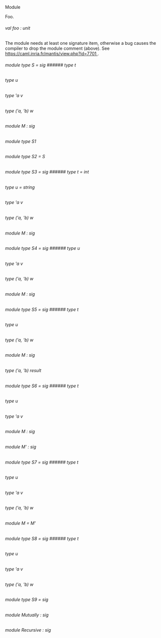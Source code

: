 Module

Foo. 



######  val       foo   :   unit    

The   module   needs   at   least   one   signature   item,   otherwise   a   bug   causes   the   compiler   to   drop   the   module   comment   (above).   See   [https://caml.inria.fr/mantis/view.php?id=7701 ](https://caml.inria.fr/mantis/view.php?id=7701) . 



######  module        type          S         =    sig      ######  type       t             



######  type       u             



######  type        'a     v               



######  type        ('a, 'b)     w               



######  module          M         :    sig             



       



######  module        type          S1          



######  module        type          S2      =   S          



######  module        type          S3         =    sig      ######  type       t      =   int          



######  type       u      =   string          



######  type        'a     v               



######  type        ('a, 'b)     w               



######  module          M         :    sig             



       



######  module        type          S4         =    sig      ######  type       u             



######  type        'a     v               



######  type        ('a, 'b)     w               



######  module          M         :    sig             



       



######  module        type          S5         =    sig      ######  type       t             



######  type       u             



######  type        ('a, 'b)     w               



######  module          M         :    sig             



       



######  type        ('a, 'b)     result               



######  module        type          S6         =    sig      ######  type       t             



######  type       u             



######  type        'a     v               



######  module          M         :    sig             



       



######  module          M'         :    sig             



######  module        type          S7         =    sig      ######  type       t             



######  type       u             



######  type        'a     v               



######  type        ('a, 'b)     w               



######  module          M      =   M'          



       



######  module        type          S8         =    sig      ######  type       t             



######  type       u             



######  type        'a     v               



######  type        ('a, 'b)     w               



       



######  module        type          S9         =    sig             



######  module          Mutually         :    sig             



######  module          Recursive         :    sig             




